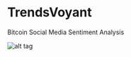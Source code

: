TrendsVoyant
============

Bitcoin Social Media Sentiment Analysis

![alt tag](https://raw.github.com/tunafish0805/TrendsVoyant/blob/master/Workflow.png)
